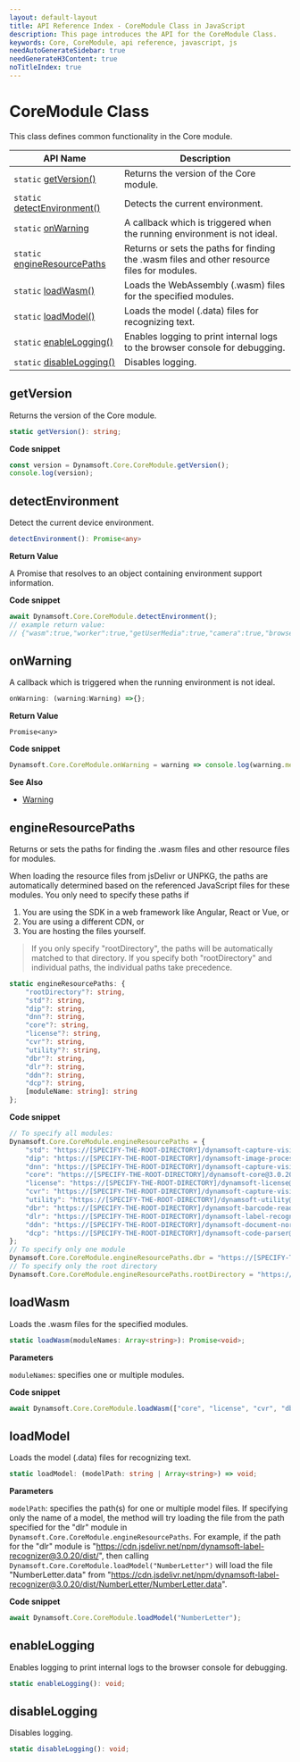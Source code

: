 ```yaml
---
layout: default-layout
title: API Reference Index - CoreModule Class in JavaScript
description: This page introduces the API for the CoreModule Class.
keywords: Core, CoreModule, api reference, javascript, js
needAutoGenerateSidebar: true
needGenerateH3Content: true
noTitleIndex: true
---
```

<!--v3.0.20--Updated on 11/23/2023-->

# CoreModule Class

This class defines common functionality in the Core module.

| API Name                                             | Description                                                                                 |
| ---------------------------------------------------- | ------------------------------------------------------------------------------------------- |
| `static` [getVersion()](#getversion)                 | Returns the version of the Core module.                                                     |
| `static` [detectEnvironment()](#detectenvironment)   | Detects the current environment.                                                            |
| `static` [onWarning](#onwarning)                     | A callback which is triggered when the running environment is not ideal.                    |
| `static` [engineResourcePaths](#engineresourcepaths) | Returns or sets the paths for finding the .wasm files and other resource files for modules. |
| `static` [loadWasm()](#loadwasm)                     | Loads the WebAssembly (.wasm) files for the specified modules.                              |
| `static` [loadModel()](#loadmodel)                   | Loads the model (.data) files for recognizing text.                                         |
| `static` [enableLogging()](#enablelogging)           | Enables logging to print internal logs to the browser console for debugging.                |
| `static` [disableLogging()](#disablelogging)         | Disables logging.                                                                           |

## getVersion

Returns the version of the Core module.

```typescript
static getVersion(): string;
```

**Code snippet**

```javascript
const version = Dynamsoft.Core.CoreModule.getVersion();
console.log(version);
```

## detectEnvironment

Detect the current device environment.

```typescript
detectEnvironment(): Promise<any>
```

**Return Value**

A Promise that resolves to an object containing environment support information.

**Code snippet**

```javascript
await Dynamsoft.Core.CoreModule.detectEnvironment();
// example return value:
// {"wasm":true,"worker":true,"getUserMedia":true,"camera":true,"browser":"Edge","version":119,"OS":"Windows"}
```

## onWarning

A callback which is triggered when the running environment is not ideal.

```typescript
onWarning: (warning:Warning) =>{};
```

**Return Value**

`Promise<any>`

**Code snippet**

```javascript
Dynamsoft.Core.CoreModule.onWarning = warning => console.log(warning.message);
```

**See Also**

* [Warning](./basic-structures/warning.md)

## engineResourcePaths

Returns or sets the paths for finding the .wasm files and other resource files for modules.

When loading the resource files from jsDelivr or UNPKG, the paths are automatically determined based on the referenced JavaScript files for these modules. You only need to specify these paths if

1. You are using the SDK in a web framework like Angular, React or Vue, or
2. You are using a different CDN, or
3. You are hosting the files yourself.

> If you only specify "rootDirectory", the paths will be automatically matched to that directory.
> If you specify both "rootDirectory" and individual paths, the individual paths take precedence.

```typescript
static engineResourcePaths: {
    "rootDirectory"?: string,
    "std"?: string, 
    "dip"?: string,
    "dnn"?: string,
    "core"?: string,
    "license"?: string,
    "cvr"?: string,
    "utility"?: string,
    "dbr"?: string,
    "dlr"?: string,
    "ddn"?: string,
    "dcp"?: string,
    [moduleName: string]: string
};
```

**Code snippet**

```javascript
// To specify all modules:
Dynamsoft.Core.CoreModule.engineResourcePaths = {
    "std": "https://[SPECIFY-THE-ROOT-DIRECTORY]/dynamsoft-capture-vision-std@1.0.0/dist/",
    "dip": "https://[SPECIFY-THE-ROOT-DIRECTORY]/dynamsoft-image-processing@2.0.20/dist/",
    "dnn": "https://[SPECIFY-THE-ROOT-DIRECTORY]/dynamsoft-capture-vision-dnn@1.0.0/dist/",
    "core": "https://[SPECIFY-THE-ROOT-DIRECTORY]/dynamsoft-core@3.0.20/dist/",
    "license": "https://[SPECIFY-THE-ROOT-DIRECTORY]/dynamsoft-license@3.0.20/dist/",
    "cvr": "https://[SPECIFY-THE-ROOT-DIRECTORY]/dynamsoft-capture-vision-router@2.0.20/dist/",
    "utility": "https://[SPECIFY-THE-ROOT-DIRECTORY]/dynamsoft-utility@1.0.20/dist/",
    "dbr": "https://[SPECIFY-THE-ROOT-DIRECTORY]/dynamsoft-barcode-reader@10.0.20/dist/"
    "dlr": "https://[SPECIFY-THE-ROOT-DIRECTORY]/dynamsoft-label-recognizer@3.0.20/dist/",
    "ddn": "https://[SPECIFY-THE-ROOT-DIRECTORY]/dynamsoft-document-normalizer@2.0.20/dist/"
    "dcp": "https://[SPECIFY-THE-ROOT-DIRECTORY]/dynamsoft-code-parser@2.0.20/dist/"
};
// To specify only one module
Dynamsoft.Core.CoreModule.engineResourcePaths.dbr = "https://[SPECIFY-THE-ROOT-DIRECTORY]/dynamsoft-barcode-reader@10.0.20/dist/";
// To specify only the root directory
Dynamsoft.Core.CoreModule.engineResourcePaths.rootDirectory = "https://[SPECIFY-THE-ROOT-DIRECTORY]";
```

## loadWasm

Loads the .wasm files for the specified modules.

```typescript
static loadWasm(moduleNames: Array<string>): Promise<void>;
```

**Parameters**

`moduleNames`: specifies one or multiple modules.

**Code snippet**

```javascript
await Dynamsoft.Core.CoreModule.loadWasm(["core", "license", "cvr", "dbr"]);
```

## loadModel

Loads the model (.data) files for recognizing text.

```typescript
static loadModel: (modelPath: string | Array<string>) => void;
```

**Parameters**

`modelPath`: specifies the path(s) for one or multiple model files. If specifying only the name of a model, the method will try loading the file from the path specified for the "dlr" module in `Dynamsoft.Core.CoreModule.engineResourcePaths`. For example, if the path for the "dlr" module is "https://cdn.jsdelivr.net/npm/dynamsoft-label-recognizer@3.0.20/dist/", then calling `Dynamsoft.Core.CoreModule.loadModel("NumberLetter")` will load the file "NumberLetter.data" from "https://cdn.jsdelivr.net/npm/dynamsoft-label-recognizer@3.0.20/dist/NumberLetter/NumberLetter.data".

**Code snippet**

```javascript
await Dynamsoft.Core.CoreModule.loadModel("NumberLetter");
```

## enableLogging

Enables logging to print internal logs to the browser console for debugging.

```typescript
static enableLogging(): void;
```

## disableLogging

Disables logging.

```typescript
static disableLogging(): void;
```

